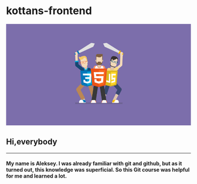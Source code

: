 # kottans-frontend

![images](assest/images/how-to-front-end-840.jpg)

## Hi,everybody 
----------
#### My name is Aleksey. I was already familiar with git and github, but as it turned out, this knowledge was superficial. So this Git course was helpful for me and learned a lot.